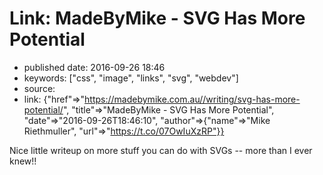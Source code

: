 # Link: MadeByMike - SVG Has More Potential

- published date: 2016-09-26 18:46
- keywords: ["css", "image", "links", "svg", "webdev"]
- source: 
- link: {"href"=>"https://madebymike.com.au//writing/svg-has-more-potential/", "title"=>"MadeByMike - SVG Has More Potential", "date"=>"2016-09-26T18:46:10", "author"=>{"name"=>"Mike Riethmuller", "url"=>"https://t.co/07OwIuXzRP"}}



Nice little writeup on more stuff you can do with SVGs -- more than I ever knew!!
